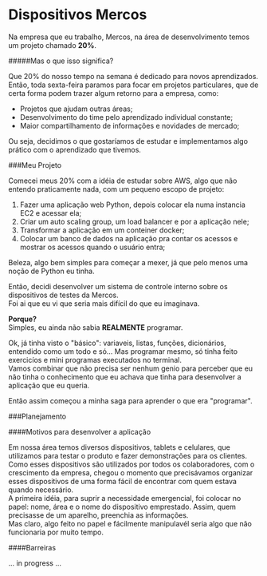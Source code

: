 # Dispositivos Mercos

Na empresa que eu trabalho, Mercos, na área de desenvolvimento temos um projeto chamado <b>20%</b>.

#####Mas o que isso significa? 

Que 20% do nosso tempo na semana é dedicado para novos aprendizados. 
Então, toda sexta-feira paramos para focar em projetos particulares, que de certa forma podem trazer algum retorno para a empresa, como:
 - Projetos que ajudam outras áreas;
 - Desenvolvimento do time pelo aprendizado individual constante;
 - Maior compartilhamento de informações e novidades de mercado; 
 
Ou seja, decidimos o que gostaríamos de estudar e implementamos algo prático com o aprendizado que tivemos.

###Meu Projeto 

Comecei meus 20% com a idéia de estudar sobre AWS, algo que não entendo praticamente nada, com um pequeno escopo de projeto:

1. Fazer uma aplicação web Python, depois colocar ela numa instancia EC2 e acessar ela;
2. Criar um auto scaling group, um load balancer e por a aplicação nele;
3. Transformar a aplicação em um conteiner docker;
4. Colocar um banco de dados na aplicação pra contar os acessos e mostrar os acessos quando o usuário entra;

Beleza, algo bem simples para começar a mexer, já que pelo menos uma noção de Python eu tinha.<br>
 
Então, decidi desenvolver um sistema de controle interno sobre os dispositivos de testes da Mercos. <br>
Foi ai que eu vi que seria mais difícil do que eu imaginava.

<b>Porque?</b> <br>
Simples, eu ainda não sabia <b>REALMENTE</b> programar. <br>

Ok, já tinha visto o "básico": variaveis, listas, funções, dicionários, entendido como um todo e só... Mas programar mesmo, só tinha feito exercicíos e mini programas executados no terminal. <br>
Vamos combinar que não precisa ser nenhum genio para perceber que eu não tinha o conhecimento que eu achava que tinha para desenvolver a aplicação que eu queria.

Então assim começou a minha saga para aprender o que era "programar".



###Planejamento

####Motivos para desenvolver a aplicação 

Em nossa área temos diversos dispositivos, tablets e celulares, que utilizamos para testar o produto e fazer demonstrações para os clientes. <br>
Como esses dispositivos são utilizados por todos os colaboradores, com o crescimento da empresa, chegou o momento que precisávamos organizar esses dispositivos de uma forma fácil de encontrar com quem estava quando necessário. <br>
A primeira idéia, para suprir a necessidade emergencial, foi colocar no papel: nome, área e o nome do dispositivo emprestado. Assim, quem precisasse de um aparelho, preenchia as informações.<br>
Mas claro, algo feito no papel e fácilmente manipulavél seria algo que não funcionaria por muito tempo.

####Barreiras

... in progress ...


 
 